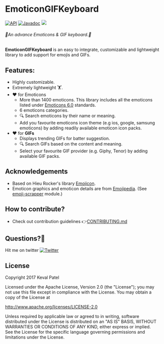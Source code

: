 # EmoticonGIFKeyboard
[![API](https://img.shields.io/badge/API-16%2B-orange.svg?style=flat)](https://android-arsenal.com/api?level=16) [![Javadoc](https://img.shields.io/badge/Javadoc-EmoticonGIFKeyboard-blue.svg)](http://kevalpatel2106.github.io/EmoticonGIFKeyboard) <a href="https://www.paypal.me/kevalpatel2106"> <img src="https://img.shields.io/badge/paypal-donate-yellow.svg" /></a>

###### 🙌An advance Emoticons & GIF keyboard.🙌
**EmoticonGIFKeyboard** is an easy to integrate, customizable and lightweight library to add support for emojis and GIFs.


## Features:
- Highly customizable.
- Extremely lightweight 🏋. 
- ❤ for Emoticons
    - More than 1400 emoticons. This library includes all the emoticons listed under [Emoticons 6.0](https://emojipedia.org/unicode-6.0/) standards.
    - 6 emoticons categories.
    - 🔍 Search emoticons by their name or meaning.
    - Add you favourite emoticons icon theme (e.g ios, google, samsung emoticons) by adding readily available emoticon icon packs.
- ❤ for **GIFs**
    - Displays trending GIFs for batter suggestion.
    - 🔍 Search GIFs based on the content and meaning.
    - Select your favourite GIF provider (e.g. Giphy, Tenor) by adding available GIF packs.


## Acknowledgements
- Based on Hieu Rocker's library [Emojicon](https://github.com/rockerhieu/emojicon).
- Emoticon graphics and emoticon details are from [Emojipedia](https://emojipedia.org/). (See [emoji-scrapper](https://github.com/kevalpatel2106/EmoticonGIFKeyboard/tree/master/emoji-scrapper) module.)


## How to contribute?
* Check out contribution guidelines 👉[CONTRIBUTING.md](https://github.com/kevalpatel2106/EmoticonGIFKeyboard/blob/master/CONTRIBUTING.md)


## Questions?🤔
Hit me on twitter [![Twitter](https://img.shields.io/badge/Twitter-@kevalpatel2106-blue.svg?style=flat)](https://twitter.com/kevalpatel2106)


## License
Copyright 2017 Keval Patel

Licensed under the Apache License, Version 2.0 (the "License"); you may not use this file except in compliance with the License. You may obtain a copy of the License at

http://www.apache.org/licenses/LICENSE-2.0

Unless required by applicable law or agreed to in writing, software distributed under the License is distributed on an "AS IS" BASIS, WITHOUT WARRANTIES OR CONDITIONS OF ANY KIND, either express or implied. See the License for the specific language governing permissions and limitations under the License.
